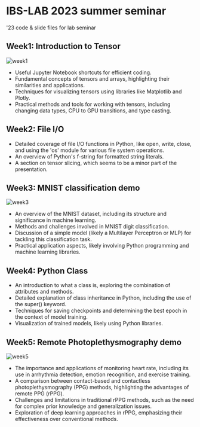 # IBS-LAB 2023 summer seminar
'23 code & slide files for lab seminar

## **Week1**: Introduction to Tensor
![week1](https://github.com/SookmyungHumanAI/lab_seminar_2023_summer/assets/100949059/87590993-302f-4d10-b703-c6b4274b0897)
-  Useful Jupyter Notebook shortcuts for efficient coding.
- Fundamental concepts of tensors and arrays, highlighting their similarities and applications.
- Techniques for visualizing tensors using libraries like Matplotlib and Plotly.
- Practical methods and tools for working with tensors, including changing data types, CPU to GPU transitions, and type casting.
## **Week2**: File I/O
- Detailed coverage of file I/O functions in Python, like open, write, close, and using the 'os' module for various file system operations.
- An overview of Python's f-string for formatted string literals.
- A section on tensor slicing, which seems to be a minor part of the presentation.
## **Week3**: MNIST classification demo
![week3](https://github.com/SookmyungHumanAI/lab_seminar_2023_summer/assets/100949059/a4541c46-ed2e-49db-95cb-4c818806351a)
- An overview of the MNIST dataset, including its structure and significance in machine learning.
- Methods and challenges involved in MNIST digit classification.
- Discussion of a simple model (likely a Multilayer Perceptron or MLP) for tackling this classification task.
- Practical application aspects, likely involving Python programming and machine learning libraries.
## **Week4**: Python Class
- An introduction to what a class is, exploring the combination of attributes and methods.
- Detailed explanation of class inheritance in Python, including the use of the super() keyword.
- Techniques for saving checkpoints and determining the best epoch in the context of model training.
- Visualization of trained models, likely using Python libraries.
## **Week5**: Remote Photoplethysmography demo
![week5](https://github.com/SookmyungHumanAI/lab_seminar_2023_summer/assets/100949059/8b06b464-7bcb-4d52-b1f3-9a4844a522dc)
- The importance and applications of monitoring heart rate, including its use in arrhythmia detection, emotion recognition, and exercise training.
- A comparison between contact-based and contactless photoplethysmography (PPG) methods, highlighting the advantages of remote PPG (rPPG).
- Challenges and limitations in traditional rPPG methods, such as the need for complex prior knowledge and generalization issues.
- Exploration of deep learning approaches in rPPG, emphasizing their effectiveness over conventional methods.
